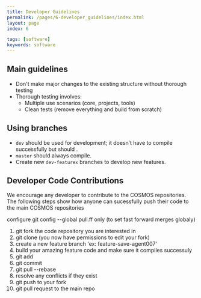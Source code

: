 ```yaml
---
title: Developer Guidelines
permalink: /pages/6-developer_guidelines/index.html
layout: page
index: 6

tags: [software]
keywords: software
---
```


## Main guidelines
- Don't make major changes to the existing structure without thorough testing
- Thorough testing involves:
  - Multiple use scenarios (core, projects, tools)
  - Clean tests (remove everything and build from scratch)

## Using branches
- `dev` should be used for development; it doesn’t have to compile successfully but should .
- `master` should always compile.
- Create new `dev-featurex` branches to develop new features.

## Developer Code Contributions

We encourage any developer to contribute to the COSMOS repositories. The following steps show how anyone can sucessfully push their code to the main COSMOS repositories

configure
git config --global pull.ff only (to set fast forward merges globaly) 

1. git fork the code repository you are interested in
3. git clone (you now have permissions to edit your fork)
4. create a new feature branch 'ex: feature-save-agent007'
5. build your amazing feature code and make sure it compiles successuly 
6. git add
8. git commit
9. git pull --rebase
10. resolve any conflicts if they exist
11. git push to your fork
12. git pull request to the main repo

